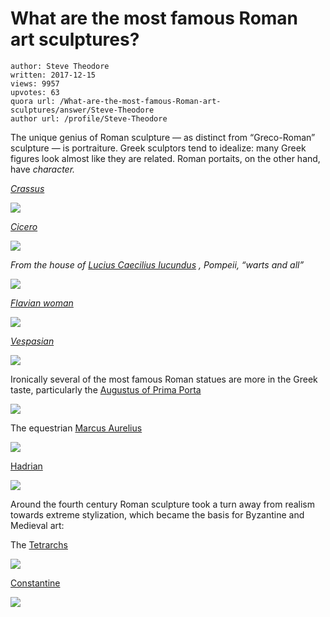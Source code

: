 # What are the most famous Roman art sculptures?

	author: Steve Theodore
	written: 2017-12-15
	views: 9957
	upvotes: 63
	quora url: /What-are-the-most-famous-Roman-art-sculptures/answer/Steve-Theodore
	author url: /profile/Steve-Theodore


The unique genius of Roman sculpture — as distinct from “Greco-Roman” sculpture — is portraiture. Greek sculptors tend to idealize: many Greek figures look almost like they are related. Roman portaits, on the other hand, have _character._ 

_[Crassus](http://ancientrome.ru/art/artworken/index.htm?id=57)_ 

![](https://qph.fs.quoracdn.net/main-qimg-daa1a3ae092468092cc5b78852365be8-c)

_[Cicero](http://www.museicapitolini.org/en/percorsi/percorsi_per_sale/palazzo_nuovo/sala_dei_filosofi/ritratto_di_cicerone)_ 

![](https://qph.fs.quoracdn.net/main-qimg-4b88fd962463aa6295ae597813e7013e)

_From the house of_ _[Lucius Caecilius Iucundus](https://en.wikipedia.org/wiki/Lucius_Caecilius_Iucundus)_ _, Pompeii, “warts and all”_ 

![](https://qph.fs.quoracdn.net/main-qimg-4bea9aa01871897e5c1a0eba31b654b4)

_[Flavian woman](http://gjclarthistory.blogspot.com/2014/04/flavian-women.html)_ 

![](https://qph.fs.quoracdn.net/main-qimg-c48ef097fbf8a8b25e184c851a09c402-c)

_[Vespasian](http://museum.classics.cam.ac.uk/collections/casts/vespasian)_ 

![](https://qph.fs.quoracdn.net/main-qimg-78bb9cc5aa4d238806df5108490d684e)

Ironically several of the most famous Roman statues are more in the Greek taste, particularly the [Augustus of Prima Porta](https://en.wikipedia.org/wiki/Augustus_of_Prima_Porta)

![](https://qph.fs.quoracdn.net/main-qimg-e634a4711e7a92068543733dc4adfb9f-c)

The equestrian [Marcus Aurelius](https://en.wikipedia.org/wiki/Equestrian_Statue_of_Marcus_Aurelius)

![](https://qph.fs.quoracdn.net/main-qimg-e59941ee17649d0e15a1913c9d982241)

[Hadrian](http://www.britishmuseum.org/research/collection_online/collection_object_details.aspx?objectId=459440&partId=1&searchText=hadrian&object=20961&page=1)

![](https://qph.fs.quoracdn.net/main-qimg-eb914e740c74e597b14b90520958ed5e)

Around the fourth century Roman sculpture took a turn away from realism towards extreme stylization, which became the basis for Byzantine and Medieval art:

The [Tetrarchs](https://en.wikipedia.org/wiki/Portrait_of_the_Four_Tetrarchs)

![](https://qph.fs.quoracdn.net/main-qimg-3fb4e5ff9d14b01a051c5c571c73e396)

[Constantine](https://en.wikipedia.org/wiki/Colossus_of_Constantine)

![](https://qph.fs.quoracdn.net/main-qimg-c0f240cab5db67afd322450f757d3fb4)

